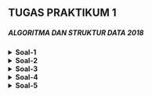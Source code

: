 ## TUGAS PRAKTIKUM 1
##### ALGORITMA DAN STRUKTUR DATA 2018

<details>
  <summary>
    <b>Soal-1</b>
  </summary>
  <p align="center">
    Time Limit = 1s
  </p>
  
  <p align="center">
    Memory Limit = 32MB
  </p>
  
1. Lengkapilah kode program penukaran dua nilai berikut.
  
  ```c++
  #include <iostream>
  using namespace std;
  void swap(int* x, int* y){
    int ..(a).. = *x;
    ..(b).. = *y;
    ..(c).. = ..(d)..;
  }
  int main(){
    int a, b;
    cin >> a >> b;
    swap(..(e)..);
    cout << ..(f)..;
  }
  ```
  #### Sampel output
|           Input        |          Ouput         |
| :--------------------: | :--------------------: |
| 45   35                |  35   45                 |

  
</details>

<details>
  <summary>
    <b>Soal-2</b>
  </summary>
  <p align="center">
    Time Limit = 1s
  </p>
  
  <p align="center">
    Memory Limit = 32MB
  </p>
  
2. Dengan menggunakan pointer dan rekursif, buatlah sebuah program yang menerima inputdua bilangan X dan Y, dan menampilkan hasil X^Y
  
  #### Sampel output
|           Input        |          Ouput         |
| :--------------------: | :--------------------: |
| 3 3                      | 27             |
| 4 2                      | 16             |
  
</details>

<details>
  <summary>
    <b>Soal-3</b>
  </summary>
  <p align="center">
    Time Limit = 1s
  </p>
  
  <p align="center">
    Memory Limit = 32MB
  </p>
  
3. n2 adalah hasil dari penjumlahan bilangan ganjil dari 1 sampai bilangan ke-n. Dengan menggunakan pointer dan rekusif buatlah sebuah program yang menampilkan bilangan penyusun n2
  
  #### Sampel output
|           Input        |          Ouput         |
| :--------------------: | :--------------------: |
| 64                      |  1+3+5+7+9+11+13+15 = 8^2           |
| 9                      |  1+3+5 = 3^2           |
  
</details>

<details>
  <summary>
    <b>Soal-4</b>
  </summary>
  <p align="center">
    Time Limit = 1s
  </p>
  
  <p align="center">
    Memory Limit = 32MB
  </p>
  
4. Dengan menggunakan pointer dan rekursif, buatlah sebuah program yang menerima masukan N buah bilangan, lalu menentukan apakah bilangan tersebut apakah bilangan prima atau komposit.
  
  #### Sampel output
| Input  |          Ouput         |
| :----: | :--------------------: |
| 5 <br> 3 4 7 12 23   |  Prima <br> Komposit <br> Prima <br> Komposit <br> Prima| 
  
</details>

<details>
  <summary>
    <b>Soal-5</b>
  </summary>
  <p align="center">
    Time Limit = 1s
  </p>
  
  <p align="center">
    Memory Limit = 32MB
  </p>
  
5. Lengkapilah kode program berikut yang melakukan pengurutan N buah bilangan seperti pada contoh kasus di bawah ini.

```c++
#include <iostream>
using namespace std;
void balik (int ..(a)..){
  if(..(b)..){
    *A = *A * 10;
  } else {
    ..(c).. = (*A%10) * 10 + *A/10;
  }
}

void Urut (int a[], int ..(d)..){
/*gunakan algoritma sorting*/
..(e)..

}
int main (){
  int N;
  cin >> N;
  int X[N], i=0;
  while (i < N){
    cin >> X[i];
    balik(..(f)..);
    i++;
  }
  Urut(X, N);
  i=0;
  while (i < N){
    balik(..(g)..);
    cout << X[i] <<" ";
    i++;
  }
  return 0;
}
```
  
  #### Sampel output
|           Input         |          Ouput         |
| :---------------------: | :--------------------: |
| 10 <br> 1 11 12 2 13 23 31 62 71 81 |  1 11 31 71 81 2 12 62 13 23  |
  
</details>





